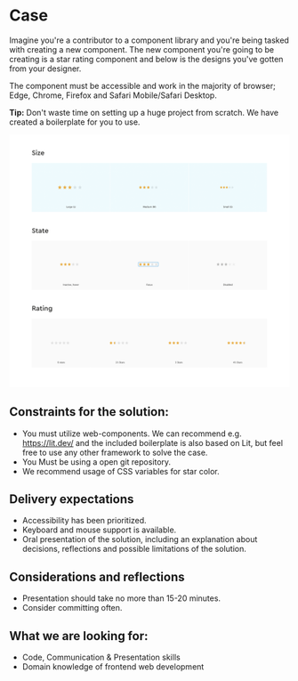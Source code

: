 # Case

Imagine you're a contributor to a component library and you're being tasked with creating a new component.
The new component you're going to be creating is a star rating component and below is the designs you've gotten from your designer.

The component must be accessible and work in the majority of browser; Edge, Chrome, Firefox and Safari Mobile/Safari Desktop.

**Tip:** Don't waste time on setting up a huge project from scratch. We have created a boilerplate for you to use.

![](star-rating-component.png)

## Constraints for the solution:

- You must utilize web-components. We can recommend e.g. https://lit.dev/ and the included boilerplate is also based on Lit, but feel free to use any other framework to solve the case.
- You Must be using a open git repository.
- We recommend usage of CSS variables for star color.

## Delivery expectations

- Accessibility has been prioritized.
- Keyboard and mouse support is available.
- Oral presentation of the solution, including an explanation about decisions, reflections and possible limitations of the solution.

## Considerations and reflections

- Presentation should take no more than 15-20 minutes.
- Consider committing often.

## What we are looking for:

- Code, Communication & Presentation skills
- Domain knowledge of frontend web development
